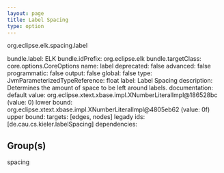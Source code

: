 ```yaml
---
layout: page
title: Label Spacing
type: option
---
```

org.eclipse.elk.spacing.label

bundle.label: ELK
bundle.idPrefix: org.eclipse.elk
bundle.targetClass: core.options.CoreOptions
name: label
deprecated: false
advanced: false
programmatic: false
output: false
global: false
type: JvmParameterizedTypeReference: float
label: Label Spacing
description: Determines the amount of space to be left around labels.
documentation: 
default value: org.eclipse.xtext.xbase.impl.XNumberLiteralImpl@186528bc (value: 0)
lower bound: org.eclipse.xtext.xbase.impl.XNumberLiteralImpl@4805eb62 (value: 0f)
upper bound: 
targets: [edges, nodes]
legady ids: [de.cau.cs.kieler.labelSpacing]
dependencies:

## Group(s)
spacing 

